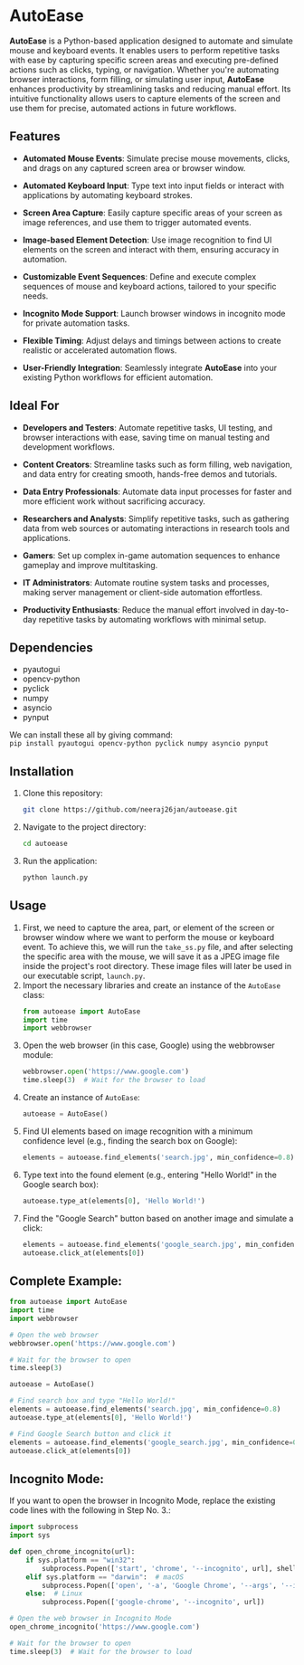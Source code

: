 # AutoEase

**AutoEase** is a Python-based application designed to automate and simulate mouse and keyboard events. It enables users to perform repetitive tasks with ease by capturing specific screen areas and executing pre-defined actions such as clicks, typing, or navigation. Whether you're automating browser interactions, form filling, or simulating user input, **AutoEase** enhances productivity by streamlining tasks and reducing manual effort. Its intuitive functionality allows users to capture elements of the screen and use them for precise, automated actions in future workflows.

## Features

- **Automated Mouse Events**: Simulate precise mouse movements, clicks, and drags on any captured screen area or browser window.
  
- **Automated Keyboard Input**: Type text into input fields or interact with applications by automating keyboard strokes.

- **Screen Area Capture**: Easily capture specific areas of your screen as image references, and use them to trigger automated events.

- **Image-based Element Detection**: Use image recognition to find UI elements on the screen and interact with them, ensuring accuracy in automation.

- **Customizable Event Sequences**: Define and execute complex sequences of mouse and keyboard actions, tailored to your specific needs.

- **Incognito Mode Support**: Launch browser windows in incognito mode for private automation tasks.

- **Flexible Timing**: Adjust delays and timings between actions to create realistic or accelerated automation flows.

- **User-Friendly Integration**: Seamlessly integrate **AutoEase** into your existing Python workflows for efficient automation.


## Ideal For

- **Developers and Testers**: Automate repetitive tasks, UI testing, and browser interactions with ease, saving time on manual testing and development workflows.

- **Content Creators**: Streamline tasks such as form filling, web navigation, and data entry for creating smooth, hands-free demos and tutorials.

- **Data Entry Professionals**: Automate data input processes for faster and more efficient work without sacrificing accuracy.

- **Researchers and Analysts**: Simplify repetitive tasks, such as gathering data from web sources or automating interactions in research tools and applications.

- **Gamers**: Set up complex in-game automation sequences to enhance gameplay and improve multitasking.

- **IT Administrators**: Automate routine system tasks and processes, making server management or client-side automation effortless.

- **Productivity Enthusiasts**: Reduce the manual effort involved in day-to-day repetitive tasks by automating workflows with minimal setup.


## Dependencies
* pyautogui
* opencv-python
* pyclick
* numpy
* asyncio
* pynput

We can install these all by giving command: <br />
` pip install pyautogui opencv-python pyclick numpy asyncio pynput `

## Installation

1. Clone this repository:
   ```bash
   git clone https://github.com/neeraj26jan/autoease.git
2. Navigate to the project directory:
   ```bash
   cd autoease
3. Run the application:
   ```bash
   python launch.py

## Usage

1. First, we need to capture the area, part, or element of the screen or browser window where we want to perform the mouse or keyboard event. To achieve this, we will run the ` take_ss.py ` file, and after selecting the specific area with the mouse, we will save it as a JPEG image file inside the project's root directory. These image files will later be used in our executable script, ` launch.py `.
2. Import the necessary libraries and create an instance of the `AutoEase` class:
   ```python
   from autoease import AutoEase
   import time
   import webbrowser
3. Open the web browser (in this case, Google) using the webbrowser module:
   ```python
   webbrowser.open('https://www.google.com')
   time.sleep(3)  # Wait for the browser to load
4. Create an instance of ` AutoEase `:
   ```python
   autoease = AutoEase()
5. Find UI elements based on image recognition with a minimum confidence level (e.g., finding the search box on Google):
   ```python
   elements = autoease.find_elements('search.jpg', min_confidence=0.8)
6. Type text into the found element (e.g., entering "Hello World!" in the Google search box):
   ```python
   autoease.type_at(elements[0], 'Hello World!')
7. Find the "Google Search" button based on another image and simulate a click:
   ```python
   elements = autoease.find_elements('google_search.jpg', min_confidence=0.8)
   autoease.click_at(elements[0])

## Complete Example:

```python
from autoease import AutoEase
import time
import webbrowser

# Open the web browser
webbrowser.open('https://www.google.com')

# Wait for the browser to open
time.sleep(3)

autoease = AutoEase()

# Find search box and type "Hello World!"
elements = autoease.find_elements('search.jpg', min_confidence=0.8)
autoease.type_at(elements[0], 'Hello World!')

# Find Google Search button and click it
elements = autoease.find_elements('google_search.jpg', min_confidence=0.8)
autoease.click_at(elements[0])
```

## Incognito Mode:

If you want to open the browser in Incognito Mode, replace the existing code lines with the following in Step No. 3.:

```python
import subprocess
import sys

def open_chrome_incognito(url):
    if sys.platform == "win32":
        subprocess.Popen(['start', 'chrome', '--incognito', url], shell=True)
    elif sys.platform == "darwin":  # macOS
        subprocess.Popen(['open', '-a', 'Google Chrome', '--args', '--incognito', url])
    else:  # Linux
        subprocess.Popen(['google-chrome', '--incognito', url])

# Open the web browser in Incognito Mode
open_chrome_incognito('https://www.google.com')

# Wait for the browser to open
time.sleep(3)  # Wait for the browser to load
```
